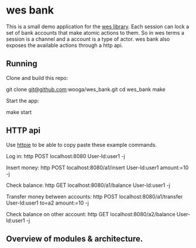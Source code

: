 # wes bank
This is a small demo application for the [wes library](https://github.com/wooga/wes).
Each session can lock a set of bank accounts that make atomic actions to them.
So in wes terms a session is a channel and a account is a type of actor.
wes bank also exposes the available actions through a http api.

## Running
Clone and build this repo:

  git clone git@github.com:wooga/wes_bank.git
  cd wes_bank
  make

Start the app:

  make start

## HTTP api
Use [httpie](https://github.com/jkbr/httpie#installation) to be able to
copy paste these example commands.

Log in:
http POST localhost:8080 User-Id:user1 -j

Insert money:
http POST localhost:8080/a1/insert User-Id:user1 amount:=10 -j

Check balance:
http GET localhost:8080/a1/balance User-Id:user1 -j

Transfer money between accounts:
http POST localhost:8080/a1/transfer User-Id:user1 to=a2 amount:=10 -j

Check balance on other account:
http GET localhost:8080/a2/balance User-Id:user1 -j

## Overview of modules & architecture.
